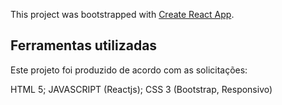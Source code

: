 This project was bootstrapped with [Create React App](https://github.com/facebook/create-react-app).

## Ferramentas utilizadas

Este projeto foi produzido de acordo com as solicitações:

HTML 5;
JAVASCRIPT (Reactjs);
CSS 3 (Bootstrap, Responsivo)
